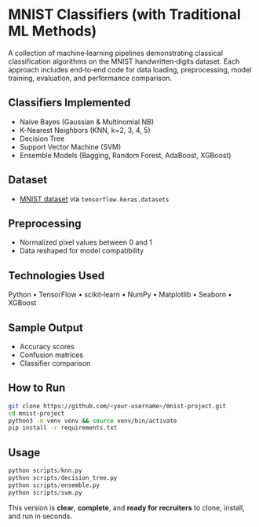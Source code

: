 # MNIST Classifiers (with Traditional ML Methods)

A collection of machine‑learning pipelines demonstrating classical classification algorithms on the MNIST handwritten‑digits dataset. Each approach includes end‑to‑end code for data loading, preprocessing, model training, evaluation, and performance comparison.

## Classifiers Implemented
- Naive Bayes (Gaussian & Multinomial NB)
- K-Nearest Neighbors (KNN, k=2, 3, 4, 5)
- Decision Tree
- Support Vector Machine (SVM)
- Ensemble Models (Bagging, Random Forest, AdaBoost, XGBoost)

## Dataset
- [MNIST dataset](http://yann.lecun.com/exdb/mnist/) via `tensorflow.keras.datasets`

## Preprocessing
- Normalized pixel values between 0 and 1
- Data reshaped for model compatibility

## Technologies Used
Python • TensorFlow • scikit‑learn • NumPy • Matplotlib • Seaborn • XGBoost  

## Sample Output
- Accuracy scores
- Confusion matrices
- Classifier comparison

## How to Run
```bash
git clone https://github.com/<your-username>/mnist-project.git
cd mnist-project
python3 -m venv venv && source venv/bin/activate
pip install -r requirements.txt
```

## Usage
``` python scripts/naive_bayes.py
python scripts/knn.py
python scripts/decision_tree.py
python scripts/ensemble.py
python scripts/svm.py
```


This version is **clear**, **complete**, and **ready for recruiters** to clone, install, and run in seconds.
